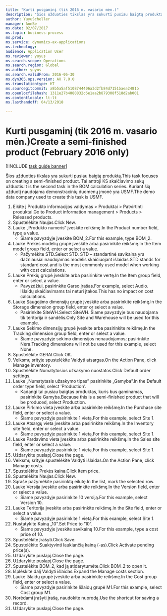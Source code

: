 ```yaml
--- 
title: "Kurti pusgaminį (tik 2016 m. vasario mėn.)"
description: "Šios užduoties tikslas yra sukurti pusiau baigtą produktą."
author: YuyuScheller
manager: AnnBe
ms.date: 02/07/2017
ms.topic: business-process
ms.prod: 
ms.service: dynamics-ax-applications
ms.technology: 
audience: Application User
ms.reviewer: yuyus
ms.search.scope: Operations
ms.search.region: Global
ms.author: yuyus
ms.search.validFrom: 2016-06-30
ms.dyn365.ops.version: AX 7.0.0
ms.translationtype: HT
ms.sourcegitcommit: a8b5a5af5108744406a3d2fb84d7151baea2481b
ms.openlocfilehash: 1311e27b4080832c6e1aa2b879308f518d2ab001
ms.contentlocale: lt-lt
ms.lasthandoff: 04/13/2018

---
```

# <a name="create-a-semi-finished-product-february-2016-only"></a><span data-ttu-id="62536-103">Kurti pusgaminį (tik 2016 m. vasario mėn.)</span><span class="sxs-lookup"><span data-stu-id="62536-103">Create a semi-finished product (February 2016 only)</span></span>

[!INCLUDE [task guide banner](../../includes/task-guide-banner.md)]

<span data-ttu-id="62536-104">Šios užduoties tikslas yra sukurti pusiau baigtą produktą.</span><span class="sxs-lookup"><span data-stu-id="62536-104">This task focuses on creating a semi-finished product.</span></span> <span data-ttu-id="62536-105">Tai antroji KS skaičiavimo sekų užduotis.</span><span class="sxs-lookup"><span data-stu-id="62536-105">It is the second task in the BOM calculation series.</span></span> <span data-ttu-id="62536-106">Kuriant šią užduotį naudojama demonstracinių duomenų įmonė yra USMF.</span><span class="sxs-lookup"><span data-stu-id="62536-106">The demo data company used to create this task is USMF.</span></span>

1. <span data-ttu-id="62536-107">Eikite į Produkto informacijos valdymas > Produktai > Patvirtinti produktai.</span><span class="sxs-lookup"><span data-stu-id="62536-107">Go to Product information management > Products > Released products.</span></span>
2. <span data-ttu-id="62536-108">Spustelėkite Naujas.</span><span class="sxs-lookup"><span data-stu-id="62536-108">Click New.</span></span>
3. <span data-ttu-id="62536-109">Lauke „Produkto numeris“ įveskite reikšmę.</span><span class="sxs-lookup"><span data-stu-id="62536-109">In the Product number field, type a value.</span></span>
    * <span data-ttu-id="62536-110">Šiame pavyzdyje įveskite BOM_2.</span><span class="sxs-lookup"><span data-stu-id="62536-110">For this example, type BOM_2.</span></span>  
4. <span data-ttu-id="62536-111">Lauke Prekės modelių grupė įveskite arba pasirinkite reikšmę.</span><span class="sxs-lookup"><span data-stu-id="62536-111">In the Item model group field, enter or select a value.</span></span>
    * <span data-ttu-id="62536-112">Pažymėkite STD.</span><span class="sxs-lookup"><span data-stu-id="62536-112">Select STD.</span></span> <span data-ttu-id="62536-113">STD – standartinė savikaina yra dažniausiai naudojamas modelis skaičiuojant išlaidas.</span><span class="sxs-lookup"><span data-stu-id="62536-113">STD stands for standard cost and is the most commonly used model when working with cost calculations.</span></span>  
5. <span data-ttu-id="62536-114">Lauke Prekių grupė įveskite arba pasirinkite vertę.</span><span class="sxs-lookup"><span data-stu-id="62536-114">In the Item group field, enter or select a value.</span></span>
    * <span data-ttu-id="62536-115">Pavyzdžiui, pasirinkite Garso įrašas.</span><span class="sxs-lookup"><span data-stu-id="62536-115">For example, select Audio.</span></span> <span data-ttu-id="62536-116">Išlaidų skaičiavimams tai neturi įtakos.</span><span class="sxs-lookup"><span data-stu-id="62536-116">This has no impact on cost calculations.</span></span>  
6. <span data-ttu-id="62536-117">Lauke Saugojimo dimensijų grupė įveskite arba pasirinkite reikšmę.</span><span class="sxs-lookup"><span data-stu-id="62536-117">In the Storage dimension group field, enter or select a value.</span></span>
    * <span data-ttu-id="62536-118">Pasirinkite SiteWH.</span><span class="sxs-lookup"><span data-stu-id="62536-118">Select SiteWH.</span></span> <span data-ttu-id="62536-119">Šiame pavyzdyje bus naudojama tik teritorija ir sandėlis.</span><span class="sxs-lookup"><span data-stu-id="62536-119">Only Site and Warehouse will be used for this example.</span></span>  
7. <span data-ttu-id="62536-120">Lauke Sekimo dimensijų grupė įveskite arba pasirinkite reikšmę.</span><span class="sxs-lookup"><span data-stu-id="62536-120">In the Tracking dimension group field, enter or select a value.</span></span>
    * <span data-ttu-id="62536-121">Šiame pavyzdyje sekimo dimensijos nenaudojamos; pasirinkite Nėra.</span><span class="sxs-lookup"><span data-stu-id="62536-121">Tracking dimensions will not be used for this example, select None.</span></span>  
8. <span data-ttu-id="62536-122">Spustelėkite GERAI.</span><span class="sxs-lookup"><span data-stu-id="62536-122">Click OK.</span></span>
9. <span data-ttu-id="62536-123">Veiksmų srityje spustelėkite Valdyti atsargas.</span><span class="sxs-lookup"><span data-stu-id="62536-123">On the Action Pane, click Manage inventory.</span></span>
10. <span data-ttu-id="62536-124">Spustelėkite Numatytosios užsakymo nuostatos.</span><span class="sxs-lookup"><span data-stu-id="62536-124">Click Default order settings.</span></span>
11. <span data-ttu-id="62536-125">Lauke „Numatytasis užsakymo tipas” pasirinkite „Gamyba”.</span><span class="sxs-lookup"><span data-stu-id="62536-125">In the Default order type field, select 'Production'.</span></span>
    * <span data-ttu-id="62536-126">Kadangi tai pusiau baigtas produktas, kuris bus gaminamas, pasirinkite Gamyba.</span><span class="sxs-lookup"><span data-stu-id="62536-126">Because this is a semi-finished product that will be produced, select Production.</span></span>  
12. <span data-ttu-id="62536-127">Lauke Pirkimo vieta įveskite arba pasirinkite reikšmę.</span><span class="sxs-lookup"><span data-stu-id="62536-127">In the Purchase site field, enter or select a value.</span></span>
    * <span data-ttu-id="62536-128">Šiame pavyzdyje pasirinkite 1 vietą.</span><span class="sxs-lookup"><span data-stu-id="62536-128">For this example, select Site 1.</span></span>  
13. <span data-ttu-id="62536-129">Lauke Atsargų vieta įveskite arba pasirinkite reikšmę.</span><span class="sxs-lookup"><span data-stu-id="62536-129">In the Inventory site field, enter or select a value.</span></span>
    * <span data-ttu-id="62536-130">Šiame pavyzdyje pasirinkite 1 vietą.</span><span class="sxs-lookup"><span data-stu-id="62536-130">For this example, select Site 1.</span></span>  
14. <span data-ttu-id="62536-131">Lauke Pardavimo vieta įveskite arba pasirinkite reikšmę.</span><span class="sxs-lookup"><span data-stu-id="62536-131">In the Sales site field, enter or select a value.</span></span>
    * <span data-ttu-id="62536-132">Šiame pavyzdyje pasirinkite 1 vietą.</span><span class="sxs-lookup"><span data-stu-id="62536-132">For this example, select Site 1.</span></span>  
15. <span data-ttu-id="62536-133">Uždarykite puslapį.</span><span class="sxs-lookup"><span data-stu-id="62536-133">Close the page.</span></span>
16. <span data-ttu-id="62536-134">Veiksmų srityje spustelėkite Valdyti išlaidas.</span><span class="sxs-lookup"><span data-stu-id="62536-134">On the Action Pane, click Manage costs.</span></span>
17. <span data-ttu-id="62536-135">Spustelėkite Prekės kaina.</span><span class="sxs-lookup"><span data-stu-id="62536-135">Click Item price.</span></span>
18. <span data-ttu-id="62536-136">Spustelėkite Naujas.</span><span class="sxs-lookup"><span data-stu-id="62536-136">Click New.</span></span>
19. <span data-ttu-id="62536-137">Sąraše pažymėkite pasirinktą eilutę.</span><span class="sxs-lookup"><span data-stu-id="62536-137">In the list, mark the selected row.</span></span>
20. <span data-ttu-id="62536-138">Lauke Versija įveskite arba pasirinkite reikšmę.</span><span class="sxs-lookup"><span data-stu-id="62536-138">In the Version field, enter or select a value.</span></span>
    * <span data-ttu-id="62536-139">Šiame pavyzdyje pasirinkite 10 versiją.</span><span class="sxs-lookup"><span data-stu-id="62536-139">For this example, select Version 10.</span></span>  
21. <span data-ttu-id="62536-140">Lauke Teritorija įveskite arba pasirinkite reikšmę.</span><span class="sxs-lookup"><span data-stu-id="62536-140">In the Site field, enter or select a value.</span></span>
    * <span data-ttu-id="62536-141">Šiame pavyzdyje pasirinkite 1 vietą.</span><span class="sxs-lookup"><span data-stu-id="62536-141">For this example, select Site 1.</span></span>  
22. <span data-ttu-id="62536-142">Nustatykite Kainą „10”.</span><span class="sxs-lookup"><span data-stu-id="62536-142">Set Price to '10'.</span></span>
    * <span data-ttu-id="62536-143">Šiame pavyzdyje įveskite savikainą 10.</span><span class="sxs-lookup"><span data-stu-id="62536-143">For this example, type a cost price of 10.</span></span>  
23. <span data-ttu-id="62536-144">Spustelėkite Įrašyti.</span><span class="sxs-lookup"><span data-stu-id="62536-144">Click Save.</span></span>
24. <span data-ttu-id="62536-145">Spustelėkite Suaktyvinti laukiančią kainą (-as).</span><span class="sxs-lookup"><span data-stu-id="62536-145">Click Activate pending price(s).</span></span>
25. <span data-ttu-id="62536-146">Uždarykite puslapį.</span><span class="sxs-lookup"><span data-stu-id="62536-146">Close the page.</span></span>
26. <span data-ttu-id="62536-147">Uždarykite puslapį.</span><span class="sxs-lookup"><span data-stu-id="62536-147">Close the page.</span></span>
27. <span data-ttu-id="62536-148">Spustelėkite BOM_2, kad ją atidarytumėte.</span><span class="sxs-lookup"><span data-stu-id="62536-148">Click BOM_2 to open it.</span></span>
28. <span data-ttu-id="62536-149">Išplėskite dalį Valdyti išlaidas.</span><span class="sxs-lookup"><span data-stu-id="62536-149">Expand the Manage costs section.</span></span>
29. <span data-ttu-id="62536-150">Lauke Išlaidų grupė įveskite arba pasirinkite reikšmę.</span><span class="sxs-lookup"><span data-stu-id="62536-150">In the Cost group field, enter or select a value.</span></span>
    * <span data-ttu-id="62536-151">Šiame pavyzdyje pasirinkite Išlaidų grupė M1.</span><span class="sxs-lookup"><span data-stu-id="62536-151">For this example, select Cost group M1.</span></span>  
30. <span data-ttu-id="62536-152">Norėdami įrašyti įrašą, naudokite nuorodą.</span><span class="sxs-lookup"><span data-stu-id="62536-152">Use the shortcut for saving a record.</span></span>
31. <span data-ttu-id="62536-153">Uždarykite puslapį.</span><span class="sxs-lookup"><span data-stu-id="62536-153">Close the page.</span></span>


